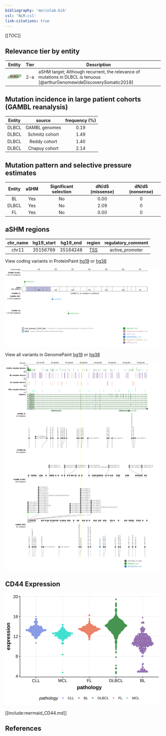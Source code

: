 ```yaml
---
bibliography: 'morinlab.bib'
csl: 'NLM.csl'
link-citations: true
---
```

[[_TOC_]]



## Relevance tier by entity

|Entity|Tier|Description                              |
|:------:|:----:|-----------------------------------------|
|![DLBCL](images/icons/DLBCL_tier2.png) |2-a | aSHM target; Although recurrent, the relevance of mutations in DLBCL is tenuous [@arthurGenomewideDiscoverySomatic2018]|

## Mutation incidence in large patient cohorts (GAMBL reanalysis)

|Entity|source        |frequency (%)|
|:------:|:--------------:|:-------------:|
|DLBCL |GAMBL genomes |0.19         |
|DLBCL |Schmitz cohort|1.49         |
|DLBCL |Reddy cohort  |1.40         |
|DLBCL |Chapuy cohort |2.14         |

## Mutation pattern and selective pressure estimates

|Entity|aSHM|Significant selection|dN/dS (missense)|dN/dS (nonsense)|
|:------:|:----:|:---------------------:|:----------------:|:----------------:|
|BL    |Yes |No                   |0.00            |0               |
|DLBCL |Yes |No                   |2.09            |0               |
|FL    |Yes |No                   |0.00            |0               |

## aSHM regions

|chr_name|hg19_start|hg19_end|region                                                                                    |regulatory_comment|
|:--------:|:----------:|:--------:|:------------------------------------------------------------------------------------------:|:------------------:|
|chr11   |35156769  |35164248|[TSS](https://genome.ucsc.edu/s/rdmorin/GAMBL%20hg19?position=chr11%3A35156769%2D35164248)|active_promoter   |



View coding variants in ProteinPaint [hg19](https://morinlab.github.io/LLMPP/GAMBL/CD44_protein.html)  or [hg38](https://morinlab.github.io/LLMPP/GAMBL/CD44_protein_hg38.html)

![](images/proteinpaint/CD44_NM_000610.svg)

View all variants in GenomePaint [hg19](https://morinlab.github.io/LLMPP/GAMBL/CD44.html)  or [hg38](https://morinlab.github.io/LLMPP/GAMBL/CD44_hg38.html)

![](images/proteinpaint/CD44.svg)

## CD44 Expression
![](images/gene_expression/CD44_by_pathology.svg)
<!-- ORIGIN: arthurGenomewideDiscoverySomatic2018 -->
<!-- DLBCL: arthurGenomewideDiscoverySomatic2018 -->

[[include:mermaid_CD44.md]]

## References
